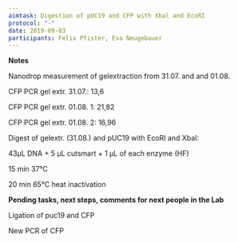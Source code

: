 ```yaml
---
aimtask: Digestion of pUC19 and CFP with Xbal and EcoRI
protocol: "-"
date: 2019-09-03 
participants: Felix Pfister, Eva Neugebauer
---
```


**Notes**

Nanodrop measurement of gelextraction from 31.07. and and 01.08. 

CFP PCR gel extr. 31.07.: 13,6

CFP PCR gel extr. 01.08. 1: 21,82

CFP PCR gel extr. 01.08. 2: 16,96



Digest of gelextr. (31.08.) and pUC19 with EcoRI and XbaI: 

43µL DNA + 5 µL cutsmart + 1 µL of each enzyme (HF)



15 min 37°C

20 min 65°C heat inactivation

**Pending tasks, next steps, comments for next people in the Lab**





Ligation of puc19 and CFP

New PCR of CFP
